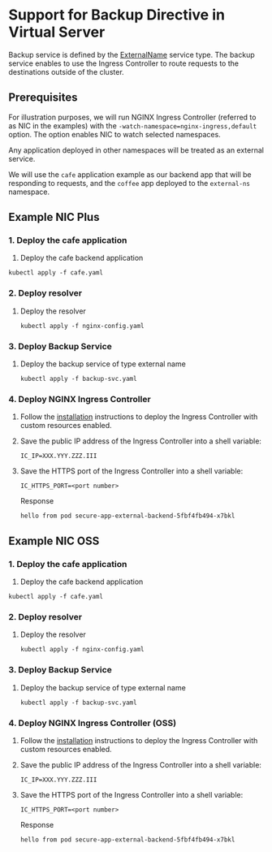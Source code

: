 # Support for Backup Directive in Virtual Server

Backup service is defined by the
 [ExternalName](https://kubernetes.io/docs/concepts/services-networking/service/#externalname) service type.
The backup service enables to use the Ingress Controller to route requests to the destinations outside of the cluster.

## Prerequisites

For illustration purposes, we will run NGINX Ingress Controller (referred to as NIC in the examples) with the
```-watch-namespace=nginx-ingress,default``` option. The option enables NIC to watch selected namespaces.

Any application deployed in other namespaces will be treated as an external service.

We will use the ```cafe``` application example as our backend app that will be
responding to requests, and the ```coffee``` app deployed to the ```external-ns``` namespace.

## Example NIC Plus

### 1. Deploy the cafe application

1. Deploy the cafe backend application

  ```shell
  kubectl apply -f cafe.yaml
  ```

### 2. Deploy resolver

1. Deploy the resolver

    ```shell
    kubectl apply -f nginx-config.yaml
    ```

### 3. Deploy Backup Service

1. Deploy the backup service of type external name

    ```shell
    kubectl apply -f backup-svc.yaml
    ```

### 4. Deploy NGINX Ingress Controller

1. Follow the [installation](https://docs.nginx.com/nginx-ingress-controller/installation/installation-with-manifests/)
   instructions to deploy the Ingress Controller with custom resources enabled.

1. Save the public IP address of the Ingress Controller into a shell variable:

    ```console
    IC_IP=XXX.YYY.ZZZ.III
    ```

1. Save the HTTPS port of the Ingress Controller into a shell variable:

    ```console
    IC_HTTPS_PORT=<port number>
    ```

    Response

    ```console
    hello from pod secure-app-external-backend-5fbf4fb494-x7bkl
    ```

## Example NIC OSS

### 1. Deploy the cafe application

1. Deploy the cafe backend application

  ```shell
  kubectl apply -f cafe.yaml
  ```

### 2. Deploy resolver

1. Deploy the resolver

    ```shell
    kubectl apply -f nginx-config.yaml
    ```

### 3. Deploy Backup Service

1. Deploy the backup service of type external name

    ```shell
    kubectl apply -f backup-svc.yaml
    ```

### 4. Deploy NGINX Ingress Controller (OSS)

1. Follow the [installation](https://docs.nginx.com/nginx-ingress-controller/installation/installation-with-manifests/)
   instructions to deploy the Ingress Controller with custom resources enabled.

1. Save the public IP address of the Ingress Controller into a shell variable:

    ```console
    IC_IP=XXX.YYY.ZZZ.III
    ```

1. Save the HTTPS port of the Ingress Controller into a shell variable:

    ```console
    IC_HTTPS_PORT=<port number>
    ```

    Response

    ```console
    hello from pod secure-app-external-backend-5fbf4fb494-x7bkl
    ```
